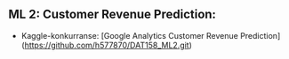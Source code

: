 ## ML 2: Customer Revenue Prediction:
* Kaggle-konkurranse: [Google Analytics Customer Revenue Prediction] (https://github.com/h577870/DAT158_ML2.git)
